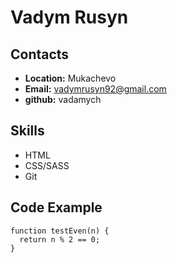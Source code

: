 # Vadym Rusyn
## Contacts
* **Location:** Mukachevo
* **Email:** vadymrusyn92@gmail.com
* **github:** vadamych

## Skills
* HTML 
* CSS/SASS 
* Git

## Code Example
```
function testEven(n) {
  return n % 2 == 0;
}
```